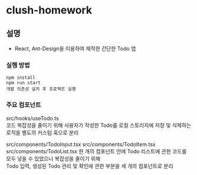 # clush-homework

## 설명
- React, Ant-Design을 이용하여 제작한 간단한 Todo 앱   

### 실행 방법
```
npm install
npm run start
개발 의존성 설치 후 프로젝트 실행
```

### 주요 컴포넌트
src/hooks/useTodo.ts   
코드 복잡성을 줄이기 위해 사용자가 작성한 Todo를 로컬 스토리지에 저장 및 삭제하는 로직을 별도의 커스텀 훅으로 분리   
   
src/components/TodoInput.tsx
src/components/TodoItem.tsx
src/components/TodoList.tsx
한 개의 컴포넌트 안에 Todo 리스트에 관한 코드를 모두 넣을 수 있었으나 복잡성을 줄이기 위해   
Todo 입력, 생성된 Todo 관리 및 확인에 관한 부분을 세 개의 컴포넌트로 분리   

